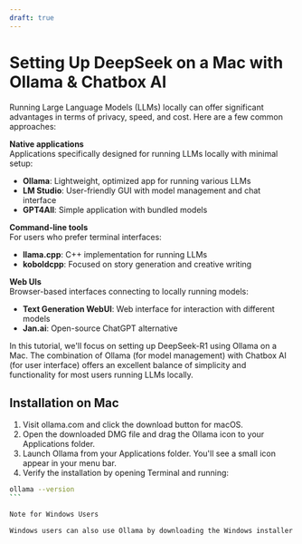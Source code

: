 ```yaml
---
draft: true
---
```


# Setting Up DeepSeek on a Mac with Ollama & Chatbox AI

Running Large Language Models (LLMs) locally can offer significant advantages in terms of privacy, speed, and cost. Here are a few common approaches:

**Native applications** <br />
Applications specifically designed for running LLMs locally with minimal setup:

* **Ollama**: Lightweight, optimized app for running various LLMs
* **LM Studio**: User-friendly GUI with model management and chat interface
* **GPT4All**: Simple application with bundled models

**Command-line tools** <br />
For users who prefer terminal interfaces:

* **llama.cpp**: C++ implementation for running LLMs
* **koboldcpp**: Focused on story generation and creative writing

**Web UIs** <br />
Browser-based interfaces connecting to locally running models:

* **Text Generation WebUI**: Web interface for interaction with different models
* **Jan.ai**: Open-source ChatGPT alternative

In this tutorial, we'll focus on setting up DeepSeek-R1 using Ollama on a Mac. The combination of Ollama (for model management) with Chatbox AI (for user interface) offers an excellent balance of simplicity and functionality for most users running LLMs locally.

## Installation on Mac

1. Visit ollama.com and click the download button for macOS.
2. Open the downloaded DMG file and drag the Ollama icon to your Applications folder.
3. Launch Ollama from your Applications folder. You'll see a small icon appear in your menu bar.
4. Verify the installation by opening Terminal and running:

````bash
ollama --version
```

Note for Windows Users

Windows users can also use Ollama by downloading the Windows installer from ollama.com and running the installer and following the prompts.